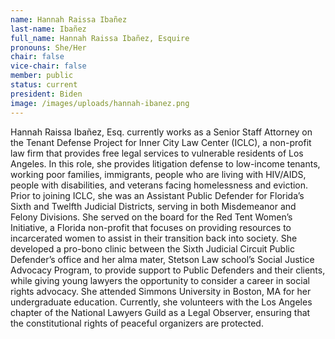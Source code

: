 ```yaml
---
name: Hannah Raissa Ibañez
last-name: Ibañez
full_name: Hannah Raissa Ibañez, Esquire
pronouns: She/Her
chair: false
vice-chair: false
member: public
status: current
president: Biden
image: /images/uploads/hannah-ibanez.png
---
```

Hannah Raissa Ibañez, Esq. currently works as a Senior Staff Attorney on the Tenant Defense Project for Inner City Law Center (ICLC), a non-profit law firm that provides free legal services to vulnerable residents of Los Angeles.  In this role, she provides litigation defense to low-income tenants, working poor families, immigrants, people who are living with HIV/AIDS, people with disabilities, and veterans facing homelessness and eviction.  Prior to joining ICLC, she was an Assistant Public Defender for Florida’s Sixth and Twelfth Judicial Districts, serving in both Misdemeanor and Felony Divisions.  She served on the board for the Red Tent Women’s Initiative, a Florida non-profit that focuses on providing resources to incarcerated women to assist in their transition back into society.  She developed a pro-bono clinic between the Sixth Judicial Circuit Public Defender’s office and her alma mater, Stetson Law school’s Social Justice Advocacy Program, to provide support to Public Defenders and their clients, while giving young lawyers the opportunity to consider a career in social rights advocacy.  She attended Simmons University in Boston, MA for her undergraduate education. Currently, she volunteers with the Los Angeles chapter of the National Lawyers Guild as a Legal Observer, ensuring that the constitutional rights of peaceful organizers are protected.  